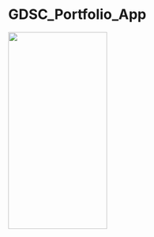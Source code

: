 # GDSC_Portfolio_App

<img src =  "https://github.com/Namya13Jain/GDSC_Portfolio_App/assets/100767035/610d966a-3902-471a-8618-d0f091af9238" width = "200" height = "400" > 

